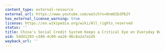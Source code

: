 ```yaml
---
content_type: external-resource
external_url: https://www.youtube.com/watch?v=Onm6Sb3Pb2Y
has_external_license_warning: true
license: https://en.wikipedia.org/wiki/All_rights_reserved
status: ''
title: China's Social Credit System Keeps a Critical Eye on Everyday Behavior
uid: 5dd41293-cd48-4c09-aa26-96c8a2a7a1d5
wayback_url: ''
---
```

